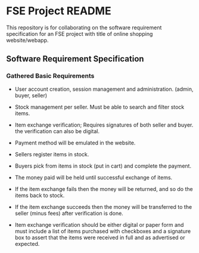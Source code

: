 # FSE Project README

This repository is for collaborating on the software requirement specification for an FSE project with title of online shopping website/webapp. 

## Software Requirement Specification

### Gathered Basic Requirements

- User account creation, session management and administration. (admin, buyer, seller)

- Stock management per seller. Must be able to search and filter stock items.

- Item exchange verification; Requires signatures of both seller and buyer. the verification can also be digital.
 
- Payment method will be emulated in the website.

- Sellers register items in stock.
- Buyers pick from items in stock (put in cart) and complete the payment.
- The money paid will be held until successful exchange of items.

- If the item exchange fails then the money will be returned, and so do the items back to stock. 
- If the item exchange succeeds then the money will be transferred to the seller (minus fees) after verification is done.

- Item exchange verification should be either digital or paper form and must include a list of items purchased with checkboxes and a signature box to assert that the items were received in full and as advertised or expected.
